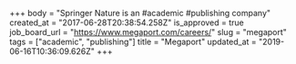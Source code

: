 +++
body = "Springer Nature is an #academic #publishing company"
created_at = "2017-06-28T20:38:54.258Z"
is_approved = true
job_board_url = "https://www.megaport.com/careers/"
slug = "megaport"
tags = ["academic", "publishing"]
title = "Megaport"
updated_at = "2019-06-16T10:36:09.626Z"
+++
